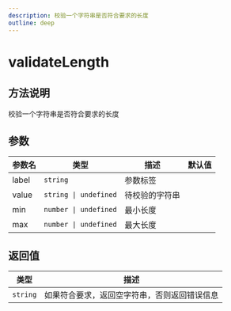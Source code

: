 ```yaml
---
description: 校验一个字符串是否符合要求的长度
outline: deep
---
```


# validateLength

## 方法说明

校验一个字符串是否符合要求的长度

## 参数

| 参数名 | 类型 | 描述 | 默认值 |
| --- | --- | --- | --- |
| label | `string` | 参数标签 |  |
| value | `string \| undefined` | 待校验的字符串 |  |
| min | `number \| undefined` | 最小长度 |  |
| max | `number \| undefined` | 最大长度 |  |

## 返回值

| 类型 | 描述 |
| --- | --- |
| `string` | 如果符合要求，返回空字符串，否则返回错误信息 |
